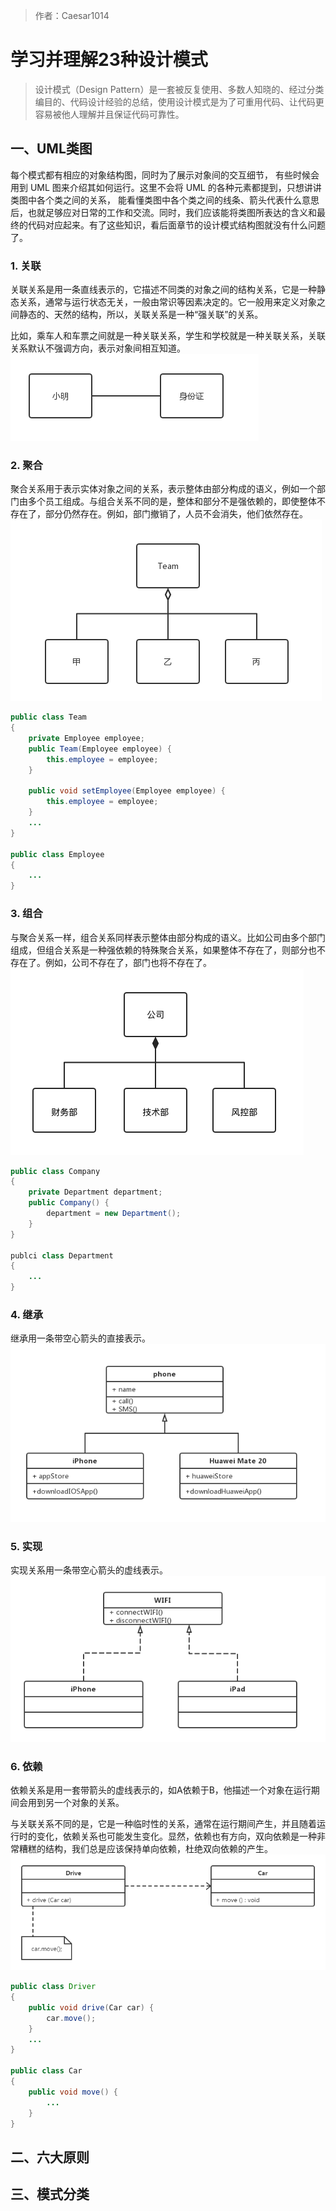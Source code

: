 > 作者：Caesar1014

# 学习并理解23种设计模式
> 设计模式（Design Pattern）是一套被反复使用、多数人知晓的、经过分类编目的、代码设计经验的总结，使用设计模式是为了可重用代码、让代码更容易被他人理解并且保证代码可靠性。


## 一、UML类图
每个模式都有相应的对象结构图，同时为了展示对象间的交互细节， 有些时候会用到 UML 图来介绍其如何运行。这里不会将 UML 的各种元素都提到，只想讲讲类图中各个类之间的关系， 能看懂类图中各个类之间的线条、箭头代表什么意思后，也就足够应对日常的工作和交流。同时，我们应该能将类图所表达的含义和最终的代码对应起来。有了这些知识，看后面章节的设计模式结构图就没有什么问题了。

### 1. 关联
关联关系是用一条直线表示的，它描述不同类的对象之间的结构关系，它是一种静态关系，通常与运行状态无关，一般由常识等因素决定的。它一般用来定义对象之间静态的、天然的结构，所以，关联关系是一种“强关联”的关系。  

比如，乘车人和车票之间就是一种关联关系，学生和学校就是一种关联关系，关联关系默认不强调方向，表示对象间相互知道。  
![avatar](https://github.com/Caesar1014/MarkDown/blob/master/DesignPattern/src/%E5%85%B3%E8%81%94.png?raw=true)  

### 2. 聚合
聚合关系用于表示实体对象之间的关系，表示整体由部分构成的语义，例如一个部门由多个员工组成。与组合关系不同的是，整体和部分不是强依赖的，即使整体不存在了，部分仍然存在。例如，部门撤销了，人员不会消失，他们依然存在。  
![avatar](https://github.com/Caesar1014/MarkDown/blob/master/DesignPattern/src/%E8%81%9A%E5%90%88.png?raw=true)  
```java
public class Team
{
    private Employee employee;
    public Team(Employee employee) {
        this.employee = employee;
    }

    public void setEmployee(Employee employee) {
        this.employee = employee;
    }
    ...
}

public class Employee
{
    ...
} 
```

### 3. 组合
与聚合关系一样，组合关系同样表示整体由部分构成的语义。比如公司由多个部门组成，但组合关系是一种强依赖的特殊聚合关系，如果整体不存在了，则部分也不存在了。例如，公司不存在了，部门也将不存在了。  
![avatar](https://github.com/Caesar1014/MarkDown/blob/master/DesignPattern/src/%E7%BB%84%E5%90%88.png?raw=true)  
```java
public class Company
{
    private Department department;
    public Company() {
        department = new Department();
    }
}

publci class Department
{
    ...
}
```

### 4. 继承
继承用一条带空心箭头的直接表示。  
![avatar](https://github.com/Caesar1014/MarkDown/blob/master/DesignPattern/src/%E7%BB%A7%E6%89%BF.png?raw=true)  

### 5. 实现
实现关系用一条带空心箭头的虚线表示。  
![avatar](https://github.com/Caesar1014/MarkDown/blob/master/DesignPattern/src/%E5%AE%9E%E7%8E%B0.png?raw=true)  

### 6. 依赖
依赖关系是用一套带箭头的虚线表示的，如A依赖于B，他描述一个对象在运行期间会用到另一个对象的关系。  

与关联关系不同的是，它是一种临时性的关系，通常在运行期间产生，并且随着运行时的变化，依赖关系也可能发生变化。显然，依赖也有方向，双向依赖是一种非常糟糕的结构，我们总是应该保持单向依赖，杜绝双向依赖的产生。  
![avatar](https://github.com/Caesar1014/MarkDown/blob/master/DesignPattern/src/%E4%BE%9D%E8%B5%96.png?raw=true)  
```java
public class Driver
{
    public void drive(Car car) {
        car.move();
    }
    ...
}

public class Car
{
    public void move() {
        ...
    }
}
```


## 二、六大原则


## 三、模式分类